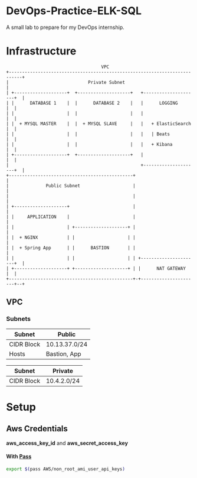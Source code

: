 # DevOps-Practice-ELK-SQL
A small lab to prepare for my DevOps internship.

# Infrastructure
```
                                    VPC
+---------------------------------------------------------------------------+
|                              Private Subnet                               |
| +--------------------+  +--------------------+   +---------------------+  |
| |      DATABASE 1    |  |      DATABASE 2    |   |      LOGGING        |  |
| |                    |  |                    |   |                     |  |
| |  + MYSQL MASTER    |  |  + MYSQL SLAVE     |   |   + ElasticSearch   |  |
| |                    |  |                    |   |   | Beats           |  |
| |                    |  |                    |   |   + Kibana          |  |
| +--------------------+  +--------------------+   |                     |  |
|                                                  +---------------------+  |
+-----------------------------------------------+                           |
|              Public Subnet                    |                           |
|                                               |                           |
| +--------------------+                        |                           |
| |     APPLICATION    |                        |                           |
| |                    | +--------------------+ |                           |
| |  + NGINX           | |                    | |                           |
| |  + Spring App      | |      BASTION       | |                           |
| |                    | |                    | | +----------------------+  |
| +--------------------+ +--------------------+ | |      NAT GATEWAY     |  |
+-----------------------------------------------+-+----------------------+--+
```

## VPC
### Subnets

| Subnet     | Public        |
|------------|---------------|
| CIDR Block | 10.13.37.0/24 |
| Hosts      | Bastion, App  |

| Subnet     | Private     |
|------------|-------------|
| CIDR Block | 10.4.2.0/24 |


# Setup
## Aws Credentials
__aws_access_key_id__ and __aws_secret_access_key__
#### With [Pass](https://www.passwordstore.org/)
```bash
export $(pass AWS/non_root_ami_user_api_keys)
```
